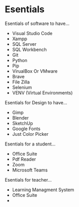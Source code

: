 # Esentials
Esentials of software to have...

- Visual Studio Code
- Xampp 
- SQL Server 
- SQL Workbench
- Git
- Python
- Pip
- VirualBox Or VMware
- Brave
- File Zilla
- Selenium
- VENV (Virtual Environments)


Esentials for Design to have...
- Gimp
- Blender
- SketchUp
- Google Fonts
- Just Color Picker


Esentials for a student...
- Office Suite
- Pdf Reader
- Zoom
- Microsoft Teams


Esentials for teacher...
- Learning Managment System
- Office Suite
- 
